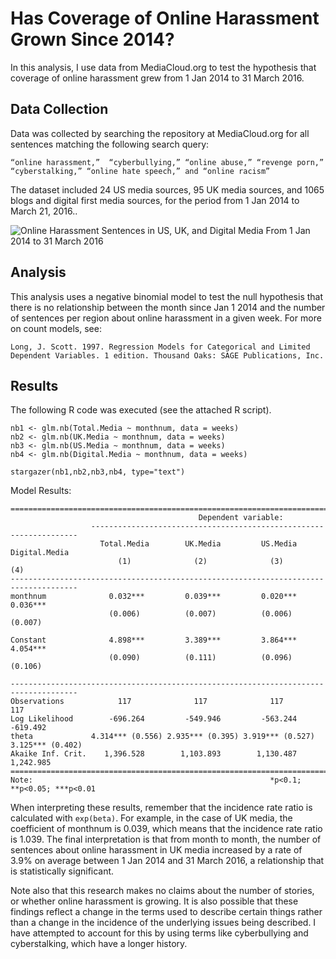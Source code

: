 # Has Coverage of Online Harassment Grown Since 2014?

In this analysis, I use data from MediaCloud.org to test the hypothesis that coverage of online harassment grew from 1 Jan 2014 to 31 March 2016.

## Data Collection
Data was collected by searching the repository at MediaCloud.org for all sentences matching the following search query:

    “online harassment,”  “cyberbullying,” “online abuse,” “revenge porn,” 
    “cyberstalking,” “online hate speech,” and “online racism”

The dataset included 24 US media sources, 95 UK media sources, and 1065 blogs and digital first media sources, for the period from 1 Jan 2014 to March 21, 2016..

![Online Harassment Sentences in US, UK, and Digital Media From 1 Jan 2014 to 31 March 2016](https://raw.githubusercontent.com/natematias/online-harassment-media-2014-2016/master/online_harassment_sentences_over_time.png) 

## Analysis
This analysis uses a negative binomial model to test the null hypothesis that there is no relationship between the month since Jan 1 2014 and the number of sentences per region about online harassment in a given week. For more on count models, see:

    Long, J. Scott. 1997. Regression Models for Categorical and Limited Dependent Variables. 1 edition. Thousand Oaks: SAGE Publications, Inc.

## Results
The following R code was executed (see the attached R script).

    nb1 <- glm.nb(Total.Media ~ monthnum, data = weeks)
    nb2 <- glm.nb(UK.Media ~ monthnum, data = weeks)
    nb3 <- glm.nb(US.Media ~ monthnum, data = weeks)
    nb4 <- glm.nb(Digital.Media ~ monthnum, data = weeks)
    
    stargazer(nb1,nb2,nb3,nb4, type="text")

Model Results:

    =====================================================================================
                                              Dependent variable:                        
                      -------------------------------------------------------------------
                        Total.Media        UK.Media         US.Media      Digital.Media  
                            (1)              (2)              (3)              (4)       
    -------------------------------------------------------------------------------------
    monthnum              0.032***         0.039***         0.020***         0.036***    
                          (0.006)          (0.007)          (0.006)          (0.007)     
                                                                                         
    Constant              4.898***         3.389***         3.864***         4.054***    
                          (0.090)          (0.111)          (0.096)          (0.106)     
                                                                                         
    -------------------------------------------------------------------------------------
    Observations            117              117              117              117       
    Log Likelihood        -696.264         -549.946         -563.244         -619.492    
    theta             4.314*** (0.556) 2.935*** (0.395) 3.919*** (0.527) 3.125*** (0.402)
    Akaike Inf. Crit.    1,396.528        1,103.893        1,130.487        1,242.985    
    =====================================================================================
    Note:                                                     *p<0.1; **p<0.05; ***p<0.01
    

When interpreting these results, remember that the incidence rate ratio is calculated with `exp(beta)`. For example, in the case of UK media, the coefficient of monthnum is 0.039, which means that the incidence rate ratio is 1.039. The final interpretation is that from month to month, the number of sentences about online harassment in UK media increased by a rate of 3.9% on average between 1 Jan 2014 and 31 March 2016, a relationship that is statistically significant.

Note also that this research makes no claims about the number of stories, or whether online harassment is growing. It is also possible that these findings reflect a change in the terms used to describe certain things rather than a change in the incidence of the underlying issues being described. I have attempted to account for this by using terms like cyberbullying and cyberstalking, which have a longer history.
